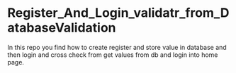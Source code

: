 # Register_And_Login_validatr_from_DatabaseValidation
In this repo you find how to create register and store value in database and then login and cross check from get values from db and login into home page.
